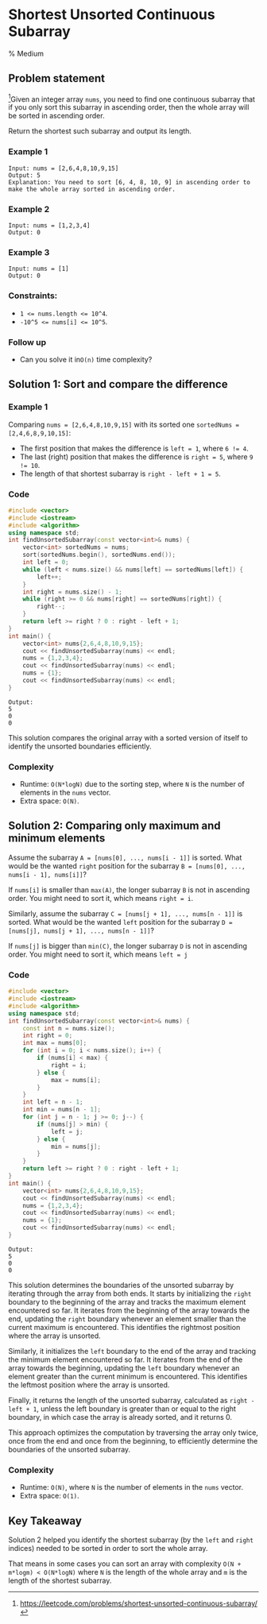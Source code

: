 # Shortest Unsorted Continuous Subarray
% Medium 
## Problem statement

[^url]Given an integer array `nums`, you need to find one continuous subarray that if you only sort this subarray in ascending order, then the whole array will be sorted in ascending order.

Return the shortest such subarray and output its length.

[^url]: https://leetcode.com/problems/shortest-unsorted-continuous-subarray/

### Example 1
```text
Input: nums = [2,6,4,8,10,9,15]
Output: 5
Explanation: You need to sort [6, 4, 8, 10, 9] in ascending order to make the whole array sorted in ascending order.
```

### Example 2
```text
Input: nums = [1,2,3,4]
Output: 0
```

### Example 3
```text
Input: nums = [1]
Output: 0
``` 

### Constraints:

* `1 <= nums.length <= 10^4`.
* `-10^5 <= nums[i] <= 10^5`.

### Follow up
* Can you solve it in`O(n)` time complexity?

## Solution 1: Sort and compare the difference

### Example 1
Comparing `nums = [2,6,4,8,10,9,15]` with its sorted one `sortedNums = [2,4,6,8,9,10,15]`:

- The first position that makes the difference is `left = 1`, where `6 != 4`.
- The last (right) position that makes the difference is `right = 5`, where `9 != 10`.
- The length of that shortest subarray is `right - left + 1 = 5`.

### Code
```cpp
#include <vector>
#include <iostream>
#include <algorithm>
using namespace std;
int findUnsortedSubarray(const vector<int>& nums) {
    vector<int> sortedNums = nums;
    sort(sortedNums.begin(), sortedNums.end());
    int left = 0;
    while (left < nums.size() && nums[left] == sortedNums[left]) {
        left++;
    }
    int right = nums.size() - 1;
    while (right >= 0 && nums[right] == sortedNums[right]) {
        right--;
    }
    return left >= right ? 0 : right - left + 1;
}
int main() {
    vector<int> nums{2,6,4,8,10,9,15};
    cout << findUnsortedSubarray(nums) << endl;
    nums = {1,2,3,4};
    cout << findUnsortedSubarray(nums) << endl;
    nums = {1};
    cout << findUnsortedSubarray(nums) << endl;
}
```
```text
Output:
5
0
0
```

This solution compares the original array with a sorted version of itself to identify the unsorted boundaries efficiently.

### Complexity

* Runtime: `O(N*logN)` due to the sorting step, where `N` is the number of elements in the `nums` vector.
* Extra space: `O(N)`.

## Solution 2: Comparing only maximum and minimum elements

Assume the subarray `A = [nums[0], ..., nums[i - 1]]` is sorted. What would be the wanted `right` position for the subarray `B = [nums[0], ..., nums[i - 1], nums[i]]`? 

If `nums[i]` is smaller than `max(A)`, the longer subarray `B` is not in ascending order. You might need to sort it, which means `right = i`.

Similarly, assume the subarray `C = [nums[j + 1], ..., nums[n - 1]]` is sorted. What would be the wanted `left` position for the subarray `D = [nums[j], nums[j + 1], ..., nums[n - 1]]`?

If `nums[j]` is bigger than `min(C)`, the longer subarray `D` is not in ascending order. You might need to sort it,  which means `left = j`

### Code
```cpp
#include <vector>
#include <iostream>
#include <algorithm>
using namespace std;
int findUnsortedSubarray(const vector<int>& nums) {
    const int n = nums.size();
    int right = 0;
    int max = nums[0];
    for (int i = 0; i < nums.size(); i++) {
        if (nums[i] < max) {
            right = i;
        } else {
            max = nums[i];
        }
    }
    int left = n - 1;
    int min = nums[n - 1];
    for (int j = n - 1; j >= 0; j--) {
        if (nums[j] > min) {
            left = j;
        } else {
            min = nums[j];
        }
    }
    return left >= right ? 0 : right - left + 1;
}
int main() {
    vector<int> nums{2,6,4,8,10,9,15};
    cout << findUnsortedSubarray(nums) << endl;
    nums = {1,2,3,4};
    cout << findUnsortedSubarray(nums) << endl;
    nums = {1};
    cout << findUnsortedSubarray(nums) << endl;
}
```
```text
Output:
5
0
0
```

This solution determines the boundaries of the unsorted subarray by iterating through the array from both ends. It starts by initializing the `right` boundary to the beginning of the array and tracks the maximum element encountered so far. It iterates from the beginning of the array towards the end, updating the `right` boundary whenever an element smaller than the current maximum is encountered. This identifies the rightmost position where the array is unsorted.

Similarly, it initializes the `left` boundary to the end of the array and tracking the minimum element encountered so far. It iterates from the end of the array towards the beginning, updating the `left` boundary whenever an element greater than the current minimum is encountered. This identifies the leftmost position where the array is unsorted.

Finally, it returns the length of the unsorted subarray, calculated as `right - left + 1`, unless the left boundary is greater than or equal to the right boundary, in which case the array is already sorted, and it returns 0.

This approach optimizes the computation by traversing the array only twice, once from the end and once from the beginning, to efficiently determine the boundaries of the unsorted subarray.

### Complexity

* Runtime: `O(N)`, where `N` is the number of elements in the `nums` vector.
* Extra space: `O(1)`.

## Key Takeaway
Solution 2 helped you identify the shortest subarray (by the `left` and `right` indices) needed to be sorted in order to sort the whole array.

That means in some cases you can sort an array with complexity `O(N + m*logm) < O(N*logN)` where `N` is the length of the whole array and `m` is the length of the shortest subarray.


